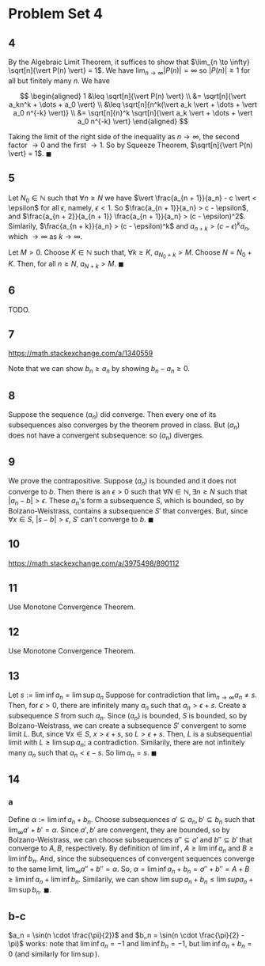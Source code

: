 # Problem Set 4

## 4

By the Algebraic Limit Theorem, it suffices to show that $\lim_{n \to \infty} \sqrt[n]{\vert P(n) \vert} = 1$. We have $\lim_{n \to \infty} \vert P(n) \vert = \infty$ so $\vert P(n) \vert \geq 1$ for all but finitely many $n$. We have

$$
\begin{aligned}
1 &\leq \sqrt[n]{\vert P(n) \vert} \\
&= \sqrt[n]{\vert a_kn^k + \dots + a_0 \vert} \\
&\leq \sqrt[n]{n^k(\vert a_k \vert + \dots + \vert a_0 n^{-k} \vert)} \\
&= \sqrt[n]{n}^k \sqrt[n]{\vert a_k \vert + \dots + \vert a_0 n^{-k} \vert}
\end{aligned}
$$

Taking the limit of the right side of the inequality as $n \to \infty$, the second factor $\to 0$ and the first $\to 1$. So by Squeeze Theorem, $\sqrt[n]{\vert P(n) \vert} = 1$. $\blacksquare$

## 5

Let $N_0 \in \mathbb N$ such that $\forall n \geq N$ we have $\vert \frac{a_{n + 1}}{a_n} - c \vert < \epsilon$ for all $\epsilon$, namely, $\epsilon < 1$. So $\frac{a_{n + 1}}{a_n} > c - \epsilon$, and $\frac{a_{n + 2}}{a_{n + 1}} \frac{a_{n + 1}}{a_n} > (c - \epsilon)^2$. Simlarily, $\frac{a_{n + k}}{a_n} > (c - \epsilon)^k$ and $a_{n + k} > (c - \epsilon)^k a_n$, which $\to \infty$ as $k \to \infty$.

Let $M > 0$. Choose $K \in \mathbb N$ such that, $\forall k \geq K$, $a_{N_0 + k} > M$. Choose $N = N_0 + K$. Then, for all $n \geq N$, $a_{N + k} > M$. $\blacksquare$

## 6

TODO.

## 7

https://math.stackexchange.com/a/1340559

Note that we can show $b_n \geq a_n$ by showing $b_n - a_n \geq 0$.

## 8

Suppose the sequence $(a_n)$ did converge. Then every one of its subsequences also converges by the theorem proved in class. But $(a_n)$ does not have a convergent subsequence: so $(a_n)$ diverges.

## 9

We prove the contrapositive. Suppose $(a_n)$ is bounded and it does not converge to $b$. Then there is an $\epsilon > 0$ such that $\forall N \in \mathbb N, \exists n \geq N$ such that $\vert a_n - b \vert > \epsilon$. These $a_n$'s form a subsequence $S$, which is bounded, so by Bolzano-Weistrass, contains a subsequence $S'$ that converges. But, since $\forall x \in S$, $\vert s - b \vert > \epsilon$, $S'$ can't converge to $b$. $\blacksquare$

## 10

https://math.stackexchange.com/a/3975498/890112

## 11

Use Monotone Convergence Theorem.

## 12

Use Monotone Convergence Theorem.

## 13

Let $s := \lim \inf a_n = \lim \sup a_n$ Suppose for contradiction that $\lim_{n \to \infty} a_n \neq s$. Then, for $\epsilon > 0$, there are infinitely many $a_n$ such that $a_n > \epsilon + s$. Create a subsequence $S$ from such $a_n$. Since $(a_n)$ is bounded, $S$ is bounded, so by Bolzano-Weistrass, we can create a subsequence $S'$ convergent to some limit $L$. But, since $\forall x \in S$, $x > \epsilon + s$, so $L > \epsilon + s$. Then, $L$ is a subsequential limit with $L \geq \lim \sup a_n$; a contradiction. Similarily, there are not infinitely many $a_n$ such that $a_n < \epsilon - s$. So $\lim a_n = s$. $\blacksquare$

## 14 

### a

Define $\alpha := \lim \inf a_n + b_n$. Choose subsequences $a' \subseteq a_n, b' \subseteq b_n$ such that $\lim_\infty a' + b' = \alpha$. Since $a', b'$ are convergent, they are bounded, so by Bolzano-Weistrass, we can choose subsequences $a'' \subseteq a'$ and $b'' \subseteq b'$ that converge to $A, B$, respectively. By definition of $\lim \inf$, $A \geq \lim \inf a_n$ and $B \geq \lim \inf b_n$. And, since the subsequences of convergent sequences converge to the same limit, $\lim_\infty a'' + b'' = \alpha$. So, $\alpha = \lim \inf a_n + b_n = a'' + b'' = A + B \geq \lim \inf a_n + \lim \inf b_n$. Similarily, we can show $\lim \sup a_n + b_n \leq \lim sup a_n + \lim \sup b_n$. $\blacksquare$.

## b-c

$a_n = \sin(n \cdot \frac{\pi}{2})$ and $b_n = \sin(n \cdot \frac{\pi}{2} - \pi)$ works: note that $\lim \inf a_n = -1$ and $\lim \inf b_n = -1$, but $\lim \inf a_n + b_n = 0$ (and similarly for $\lim \sup$).